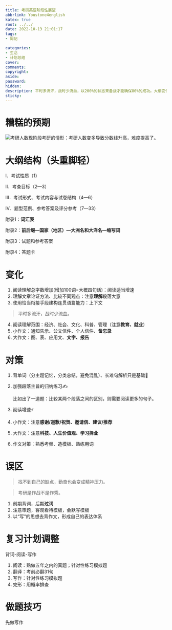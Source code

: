 ```yaml
---
title: 考研英语阶段性展望
abbrlink: Youstone4english
katex: true
root: ../../
date: 2022-10-13 21:01:17
tags:
- 周记

categories:
- 生活
- 计划总结
cover:
comments:
copyright:
aside:
password:
hidden:
description: 平时多流汗，战时少流血，以200%的状态来备战才能确保80%的成功。大纲变化不大，但是策略还是要有的。
sticky:
---
```


# 糟糕的预期

![考研人数](../../images/20220609/image-20221013201754079.png)现阶段考研的情形：考研人数变多导致分数线升高，难度提高了。

# 大纲结构（头重脚轻）

I．考试性质（1）

 II．考查目标（2—3）

III．考试形式、考试内容与试卷结构（4—6）

IV．题型范例、参考答案及评分参考（7—33）

附录1：**词汇表**

附录2：**前后缀—国家（地区）—大洲名和大洋名—缩写词**

附录3：试题和参考答案

附录4：答题卡 

# 变化

1. 阅读理解总字数增加(增加100词=大概四句话)：阅读适当增速
2. 理解文章论证方法、比较不同观点：注意**理解**段落大意
3. 使用恰当衔接手段建构连贯语篇能力：上下文

> 平时多流汗，战时少流血。

4. 阅读理解范围：经济、社会、文化、科普、管理（注意**教育、就业**）
5. 小作文：通知告示、公文信件、个人信件、**备忘录**
6. 大作文：图、表、应用文、**文字、报告**

# 对策

1. 背单词（分主题记忆，分类总结，避免混乱）、长难句解析只是基础🐷

2. 加强段落主旨的归纳练习✍️

   比如出了一道题：比较某两个段落之间的区别，则需要阅读更多的句子。

3. 阅读增速⚡

4. 小作文：注意**感谢/道歉/祝贺、邀请信、建议/推荐**

5. 大作文：注意**科技、人生价值观、学习择业**

6. 作文对策：熟悉考频、造模板、熟练用词

# 误区

> 找不到自己的缺点，勤奋也会变成精神压力。

> 考研是作战不是作秀。

1. 前期背词，后期**过词**
2. 注意审题，客观看待模板，会默写模板
3. 以“写”的思想去背作文，形成自己的表达体系

# 复习计划调整

背词-阅读-写作

1. 阅读：熟做五年之内的真题；针对性练习模拟题
2. 翻译：考前必翻31句
3. 写作：针对性练习模拟题
4. 完形：用概率排查

# 做题技巧

先做写作